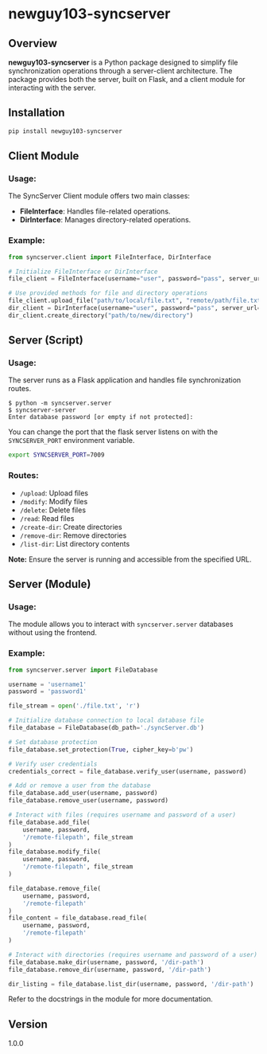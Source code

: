 # newguy103-syncserver

## Overview

**newguy103-syncserver** is a Python package designed to simplify file synchronization operations through a server-client architecture. The package provides both the server, built on Flask, and a client module for interacting with the server.

## Installation

```bash
pip install newguy103-syncserver
```

## Client Module

### Usage:

The SyncServer Client module offers two main classes:

- **FileInterface**: Handles file-related operations.
- **DirInterface**: Manages directory-related operations.

### Example:

```python
from syncserver.client import FileInterface, DirInterface

# Initialize FileInterface or DirInterface
file_client = FileInterface(username="user", password="pass", server_url="http://localhost:5000")

# Use provided methods for file and directory operations
file_client.upload_file("path/to/local/file.txt", "remote/path/file.txt")
dir_client = DirInterface(username="user", password="pass", server_url="http://localhost:5000")
dir_client.create_directory("path/to/new/directory")
```

## Server (Script)

### Usage:

The server runs as a Flask application and handles file synchronization routes.
```
$ python -m syncserver.server
$ syncserver-server
Enter database password [or empty if not protected]: 
```

You can change the port that the flask server listens on with the `SYNCSERVER_PORT` environment variable.
```bash
export SYNCSERVER_PORT=7009
```

### Routes:

- `/upload`: Upload files
- `/modify`: Modify files
- `/delete`: Delete files
- `/read`: Read files
- `/create-dir`: Create directories
- `/remove-dir`: Remove directories
- `/list-dir`: List directory contents

**Note:** Ensure the server is running and accessible from the specified URL.

## Server (Module)

### Usage:

The module allows you to interact with `syncserver.server` databases without using the frontend.

### Example:
```python
from syncserver.server import FileDatabase

username = 'username1'
password = 'password1'

file_stream = open('./file.txt', 'r')

# Initialize database connection to local database file
file_database = FileDatabase(db_path='./syncServer.db')

# Set database protection
file_database.set_protection(True, cipher_key=b'pw')

# Verify user credentials
credentials_correct = file_database.verify_user(username, password)

# Add or remove a user from the database
file_database.add_user(username, password)
file_database.remove_user(username, password)

# Interact with files (requires username and password of a user)
file_database.add_file(
    username, password, 
    '/remote-filepath', file_stream
)
file_database.modify_file(
    username, password, 
    '/remote-filepath', file_stream
)

file_database.remove_file(
    username, password, 
    '/remote-filepath'
)
file_content = file_database.read_file(
    username, password, 
    '/remote-filepath'
)

# Interact with directories (requires username and password of a user)
file_database.make_dir(username, password, '/dir-path')
file_database.remove_dir(username, password, '/dir-path')

dir_listing = file_database.list_dir(username, password, '/dir-path')
```

Refer to the docstrings in the module for more documentation.
## Version

1.0.0